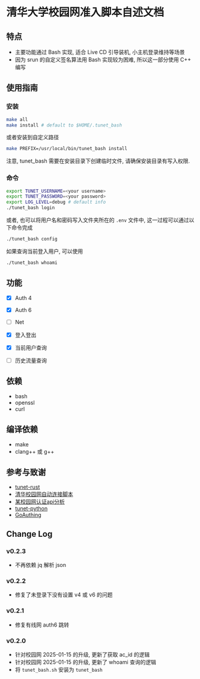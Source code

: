 # 清华大学校园网准入脚本自述文档

## 特点

-   主要功能通过 Bash 实现, 适合 Live CD 引导装机, 小主机登录维持等场景
-   因为 srun 的自定义签名算法用 Bash 实现较为困难, 所以这一部分使用 C++ 编写

## 使用指南

### 安装

```sh
make all
make install # default to $HOME/.tunet_bash
```

或者安装到自定义路径

```sh
make PREFIX=/usr/local/bin/tunet_bash install
```

注意, tunet_bash 需要在安装目录下创建临时文件, 请确保安装目录有写入权限.

### 命令

```sh
export TUNET_USERNAME=<your username>
export TUNET_PASSWORD=<your password>
export LOG_LEVEL=debug # default info
./tunet_bash login
```

或者, 也可以将用户名和密码写入文件夹所在的 `.env` 文件中, 这一过程可以通过以下命令完成

```sh
./tunet_bash config
```

如果查询当前登入用户, 可以使用

```sh
./tunet_bash whoami
```

## 功能

-   [x] Auth 4
-   [x] Auth 6
-   [ ] Net

-   [x] 登入登出
-   [x] 当前用户查询
-   [ ] 历史流量查询

## 依赖

-   bash
-   openssl
-   curl

## 编译依赖

-   make
-   clang++ 或 g++

## 参考与致谢

-   [tunet-rust](https://github.com/Berrysoft/tunet-rust)
-   [清华校园网自动连接脚本](https://github.com/WhymustIhaveaname/TsinghuaTunet)
-   [某校园网认证api分析](https://www.ciduid.top/2022/0706/school-network-auth/)
-   [tunet-python](https://github.com/yuantailing/tunet-python/)
-   [GoAuthing](https://github.com/z4yx/GoAuthing)

## Change Log

### v0.2.3

- 不再依赖 jq 解析 json

### v0.2.2

- 修复了未登录下没有设置 v4 或 v6 的问题

### v0.2.1

- 修复有线网 auth6 跳转

### v0.2.0

- 针对校园网 2025-01-15 的升级, 更新了获取 ac_id 的逻辑
- 针对校园网 2025-01-15 的升级, 更新了 whoami 查询的逻辑
- 将 `tunet_bash.sh` 安装为 `tunet_bash`
